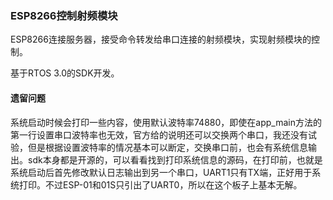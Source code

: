 ### ESP8266控制射频模块
ESP8266连接服务器，接受命令转发给串口连接的射频模块，实现射频模块的控制。


基于RTOS 3.0的SDK开发。

#### 遗留问题
系统启动时候会打印一些内容，使用默认波特率74880，即使在app_main方法的第一行设置串口波特率也无效，官方给的说明还可以交换两个串口，我还没有试验，但是根据设置波特率的情况基本可以断定，交换串口前，也会有系统信息输出。sdk本身都是开源的，可以看看找到打印系统信息的源码，在打印前，也就是系统启动后首先修改默认日志输出到另一个串口，UART1只有TX端，正好用于系统打印。不过ESP-01和01S只引出了UART0，所以在这个板子上基本无解。